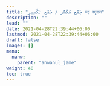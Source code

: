 ```yaml
---
title: "جَمْع مُكَسَّر / جَمْع تَكْسِير ভগ্ন বহুবচন"
description: ""
lead: ""
date: 2021-04-28T22:39:44+06:00
lastmod: 2021-04-28T22:39:44+06:00
draft: false
images: []
menu: 
  nahw:
    parent: "anwanul_jame"
weight: 40
toc: true
---
```



